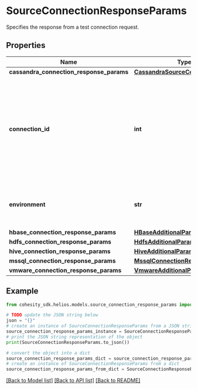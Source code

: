 # SourceConnectionResponseParams

Specifies the response from a test connection request.

## Properties

Name | Type | Description | Notes
------------ | ------------- | ------------- | -------------
**cassandra_connection_response_params** | [**CassandraSourceConfigParams**](CassandraSourceConfigParams.md) |  | [optional] 
**connection_id** | **int** | Specifies the id of the connection from where this source is reachable. This should only be set for a source being registered by a tenant user. | [optional] 
**environment** | **str** | Specifies the environment type of the Protection Source. | 
**hbase_connection_response_params** | [**HBaseAdditionalParams**](HBaseAdditionalParams.md) |  | [optional] 
**hdfs_connection_response_params** | [**HdfsAdditionalParams**](HdfsAdditionalParams.md) |  | [optional] 
**hive_connection_response_params** | [**HiveAdditionalParams**](HiveAdditionalParams.md) |  | [optional] 
**mssql_connection_response_params** | [**MssqlConnectionResponseParams**](MssqlConnectionResponseParams.md) |  | [optional] 
**vmware_connection_response_params** | [**VmwareAdditionalParams**](VmwareAdditionalParams.md) |  | [optional] 

## Example

```python
from cohesity_sdk.helios.models.source_connection_response_params import SourceConnectionResponseParams

# TODO update the JSON string below
json = "{}"
# create an instance of SourceConnectionResponseParams from a JSON string
source_connection_response_params_instance = SourceConnectionResponseParams.from_json(json)
# print the JSON string representation of the object
print(SourceConnectionResponseParams.to_json())

# convert the object into a dict
source_connection_response_params_dict = source_connection_response_params_instance.to_dict()
# create an instance of SourceConnectionResponseParams from a dict
source_connection_response_params_from_dict = SourceConnectionResponseParams.from_dict(source_connection_response_params_dict)
```
[[Back to Model list]](../README.md#documentation-for-models) [[Back to API list]](../README.md#documentation-for-api-endpoints) [[Back to README]](../README.md)


